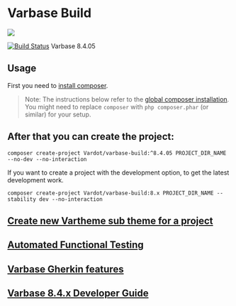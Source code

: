 # Varbase Build

[![](https://docs.varbase.vardot.com/assets/Large-Logo%20Color%20with%20padding.png)](https://www.drupal.org/project/varbase)

[![Build Status](https://travis-ci.org/Vardot/varbase.svg?branch=8.x-4.05)](https://travis-ci.org/Vardot/varbase/builds/251789744) Varbase 8.4.05

## Usage

First you need to [install composer](https://getcomposer.org/doc/00-intro.md#installation-linux-unix-osx).

> Note: The instructions below refer to the [global composer installation](https://getcomposer.org/doc/00-intro.md#globally).
You might need to replace `composer` with `php composer.phar` (or similar)
for your setup.

## After that you can create the project:

```
composer create-project Vardot/varbase-build:^8.4.05 PROJECT_DIR_NAME --no-dev --no-interaction
```

If you want to create a project with the development option, to get the latest
development work.

```
composer create-project Vardot/varbase-build:8.x PROJECT_DIR_NAME --stability dev --no-interaction
```

## [Create new Vartheme sub theme for a project](https://github.com/Vardot/varbase/tree/8.x-4.x/scripts/README.md)

## [Automated Functional Testing](https://github.com/Vardot/varbase/blob/8.x-4.x/tests/README.md)

## [Varbase Gherkin features](https://github.com/Vardot/varbase/blob/8.x-4.x/tests/features/varbase/README.md)

## [Varbase 8.4.x Developer Guide](https://docs.varbase.vardot.com)